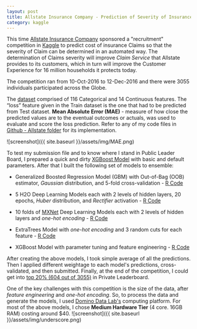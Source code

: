 ```yaml
---
layout: post
title: Allstate Insurance Company - Prediction of Severity of Insurance Claims
category: kaggle
---
```


This time [Allstate Insurance Company](https://www.allstate.com/) sponsored a "recruitment" competition in [Kaggle](https://www.kaggle.com/c/allstate-claims-severity) to predict cost of insurance Claims so that the severity of Claim can be determined in an automated way. The determination of Claims severity will improve _Claim Service_ that Allstate provides to its customers, which in turn will improve the Customer Experience for 16 million households it protects today.

The competition ran from 10-Oct-2016 to 12-Dec-2016 and there were 3055 individuals participated across the Globe.

The [dataset]( https://www.kaggle.com/c/allstate-claims-severity/data) comprised of 116 Categorical and 14 Continuous features. The “loss” feature given in the Train dataset is the one that had to be predicted from Test dataset. **Mean Absolute Error (MAE)** -  measure of how close the predicted values are to the eventual outcomes or actuals, was used to evaluate and score the loss prediction. Refer to any of my code files in [Github - Allstate folder](https://github.com/socratesk/kaggle/tree/master/Allstate) for its implementation.

![screenshot]({{ site.baseurl }}/assets/img/MAE.png)

To test my submission file and to know where I stand in Public Leader Board, I prepared a quick and dirty [XGBoost Model](https://github.com/socratesk/kaggle/blob/master/Allstate/1-Basic-XGBoost.R) with basic and default parameters. After that I built the following set of models to ensemble:

 * Generalized Boosted Regression Model (GBM) with Out-of-Bag (OOB) estimator, _Gaussian_ distribution, and 5-fold cross-validation - [R Code](https://github.com/socratesk/kaggle/blob/master/Allstate/2-GBM.R)
 
 * 5 H2O Deep Learning Models each with 2 levels of hidden layers, 20 epochs, _Huber_ distribution, and _Rectifier_ activation - [R Code](https://github.com/socratesk/kaggle/blob/master/Allstate/3-H2O%20Deep%20Learning.R)
 
 * 10 folds of [MXNet](http://mxnet.io/) Deep Learning Models each with 2 levels of hidden layers and _one-hot encoding_ - [R Code](https://github.com/socratesk/kaggle/blob/master/Allstate/4-MXNet.R)
 
 * ExtraTrees Model with _one-hot encoding_ and 3 random cuts for each feature - [R Code](https://github.com/socratesk/kaggle/blob/master/Allstate/5-ExtraTrees.R)

 * XGBoost Model with parameter tuning and feature engineering - [R Code](https://github.com/socratesk/kaggle/blob/master/Allstate/6-XGBoost-FeatureEngg.R)

After creating the above models, I took simple average of all the predictions. Then I applied different weightage to each model's predictions, cross-validated, and then submitted. Finally, at the end of the competition, I could get into [top 20% (604 out of 3055)](https://www.kaggle.com/c/allstate-claims-severity/leaderboard/private) in Private Leaderboard.

One of the key challenges with this competition is the size of the data, after _feature engineering_ and _one-hot encoding_. So, to process the data and generate the models, I used [Domino Data Lab's](http://dominodatalab.com/) computing platform. For most of the above models, I chose **Medium Hardware Tier** (4 core. 16GB RAM) costing around $40.
![screenshot]({{ site.baseurl }}/assets/img/underscore.png)